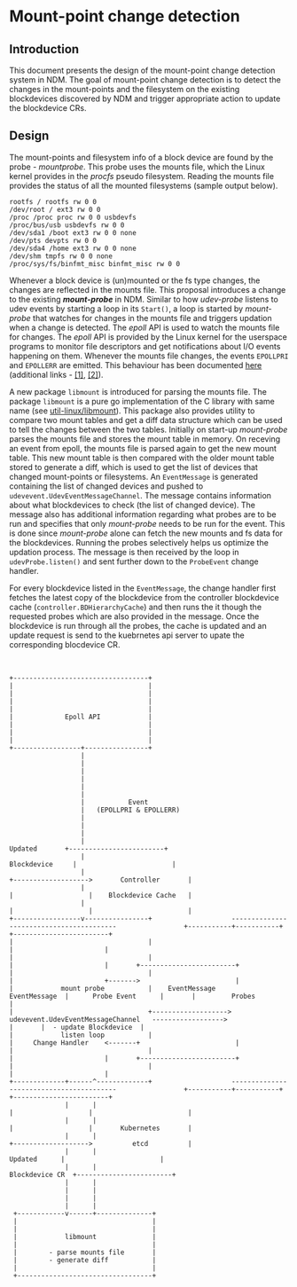 # Mount-point change detection

## Introduction

This document presents the design of the mount-point change detection system in NDM.
The goal of mount-point change detection is to detect the changes in the mount-points
and the filesystem on the existing blockdevices discovered by NDM and trigger appropriate
action to update the blockdevice CRs.

## Design

The mount-points and filesystem info of a block device are found by the probe - *mountprobe*.
This probe uses the mounts file, which the Linux kernel provides in the *procfs* pseudo
filesystem. Reading the mounts file provides the status of all the mounted
filesystems (sample output below).

``` text
rootfs / rootfs rw 0 0
/dev/root / ext3 rw 0 0
/proc /proc proc rw 0 0 usbdevfs
/proc/bus/usb usbdevfs rw 0 0
/dev/sda1 /boot ext3 rw 0 0 none
/dev/pts devpts rw 0 0
/dev/sda4 /home ext3 rw 0 0 none
/dev/shm tmpfs rw 0 0 none
/proc/sys/fs/binfmt_misc binfmt_misc rw 0 0
```

Whenever a block device is (un)mounted or the fs type changes, the changes are reflected in the mounts file. This proposal introduces a change to the existing _**mount-probe**_ in NDM. Similar to how _udev-probe_ listens to udev events by starting a loop in its `Start()`, a loop is started by _mount-probe_ that watches for changes in the mounts file and triggers updation when a change is detected. The *epoll* API is used to watch the mounts file for changes. The *epoll* API is provided by the Linux kernel for the userspace programs to monitor file descriptors and get notifications about I/O events happening on them. Whenever the mounts file changes, the events `EPOLLPRI` and `EPOLLERR` are emitted. This behaviour has been documented [here](https://git.kernel.org/pub/scm/linux/kernel/git/torvalds/linux.git/commit/?id=31b07093c44a7a442394d44423e21d783f5523b8) (additional links - [\[1\]](https://lkml.org/lkml/2006/2/22/169), [\[2\]](http://lkml.iu.edu/hypermail/linux/kernel/1012.1/02246.html)).

A new package `libmount` is introduced for parsing the mounts file. The package `libmount` is a pure go implementation of the C library with same name (see [util-linux/libmount](https://github.com/karelzak/util-linux/tree/master/libmount)). This package also provides utility to compare two mount tables and get a diff data structure which can be used to tell the changes between the two tables. Initially on start-up *mount-probe* parses the mounts file and stores the mount table in memory. On receving an event from epoll, the mounts file is parsed again to get the new mount table. This new mount table is then compared with the older mount table stored to generate a diff, which is used to get the list of devices that changed mount-points or filesystems. An `EventMessage` is generated containing the list of changed devices and pushed to `udevevent.UdevEventMessageChannel`. The message contains information about what blockdevices to check (the list of changed device). The message also
has additional information regarding what probes are to be run and specifies that only _mount-probe_ needs to be run for the event. This is done since _mount-probe_ alone can fetch the new mounts and fs data for the blockdevices. Running the probes selectively helps us optimize the updation process.
The message is then received by the loop in `udevProbe.listen()` and sent further down to the `ProbeEvent` change handler.

For every blockdevice listed in the `EventMessage`, the change handler first fetches the latest copy of the blockdevice from the controller blockdevice cache (`controller.BDHierarchyCache`) and then runs the it though the requested probes which are also provided in the message. Once the blockdevice is run through all the probes, the cache is updated and an update request is send to the kuebrnetes api server to upate the corresponding blocdevice CR.

&nbsp;

``` text
+----------------------------------+
|                                  |
|                                  |
|                                  |
|                                  |
|             Epoll API            |
|                                  |
|                                  |
|                                  |
+-----------------+----------------+
                  |
                  |
                  |
                  |
                  |
                  |
                  |           Event
                  |   (EPOLLPRI & EPOLLERR)
                  |
                  |
                  |
                  |                                                                                                                 Updated       +------------------------+
                  |                                                                                                               Blockdevice     |                        |
                  |                                                                                                           +------------------->       Controller       |
                  |                                                                                                           |                   |    Blockdevice Cache   |
                  |                                                                                                           |                   |                        |
+-----------------v----------------+                    -----------------------------------------                 +-----------+-----------+       +------------------------+
|                                  |                                                                              |                       |
|                                  |                                                                              |                       |       +------------------------+
|                                  |                                                                              |                       +------->                        |
|            mount probe           |    EventMessage                                                EventMessage  |      Probe Event      |       |         Probes         |
|                                  +------------------->    udevevent.UdevEventMessageChannel   ------------------>                       |       |  - update Blockdevice  |
|            listen loop           |                                                                              |     Change Handler    <-------+                        |
|                                  |                                                                              |                       |       +------------------------+
|                                  |                                                                              |                       |
+-------------+------^-------------+                    -----------------------------------------                 +-----------+-----------+       +------------------------+
              |      |                                                                                                        |                   |                        |
              |      |                                                                                                        |                   |       Kubernetes       |
              |      |                                                                                                        +------------------->          etcd          |
              |      |                                                                                                               Updated      |                        |
              |      |                                                                                                            Blockdevice CR  +------------------------+
              |      |
              |      |
              |      |
              |      |
 +------------v------+--------------+
 |                                  |
 |                                  |
 |            libmount              |
 |                                  |
 |        - parse mounts file       |
 |        - generate diff           |
 |                                  |
 +----------------------------------+
```
